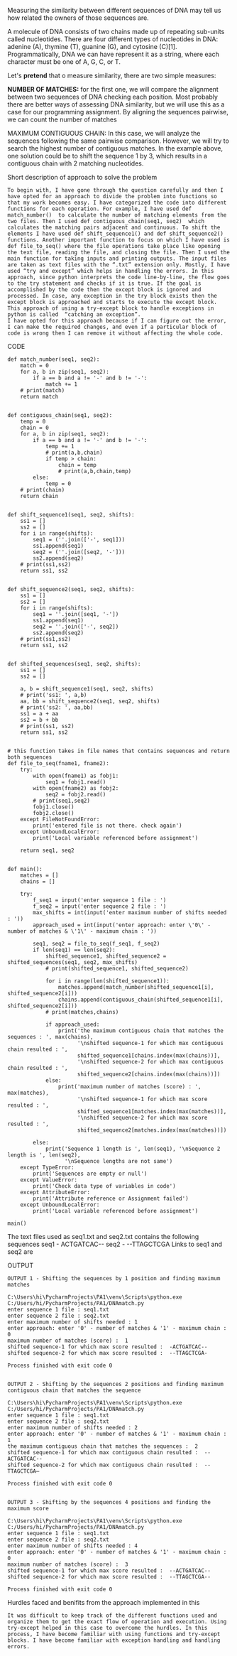 Measuring the similarity between different sequences of DNA may tell us how related the owners of those sequences are. 

A molecule of DNA consists of two chains made up of repeating sub-units called nucleotides. There are four different types of nucleotides in DNA: adenine (A), thymine (T), guanine (G), and cytosine (C)[1]. Programmatically, DNA we can have represent it as a string, where each character must be one of A, G, C, or T.

Let's **pretend** that o measure similarity, there are two simple measures:

**NUMBER OF MATCHES:** for the first one, we will compare the alignment between two sequences of DNA checking each position. Most probably there are better ways of assessing DNA similarity, but we will use this as a case for our programming assignment. By aligning the sequences pairwise, we can count the number of matches

MAXIMUM CONTIGUOUS CHAIN: In this case, we will analyze the sequences following the same pairwise comparison. However, we will try to search the highest number of contiguous matches. In the example above, one solution could be to shift the sequence 1 by 3, which results in a contiguous chain with 2 matching nucleotides.





Short description of approach to solve the problem
```
To begin with, I have gone through the question carefully and then I have opted for an approach to divide the problem into functions so that my work becomes easy. I have categorized the code into different functions for each operation. For example, I have used def match_number()  to calculate the number of matching elements from the two files. Then I used def contiguous_chain(seq1, seq2)  which calculates the matching pairs adjacent and continuous. To shift the elements I have used def shift_sequence1() and def shift_sequence2() functions. Another important function to focus on which I have used is def file_to_seq() where the file operations take place like opening the text file, reading the file, and closing the file. Then I used the main function for taking inputs and printing outputs. The input files are taken as text files with the “.txt” extension only. Mostly, I have used “try and except” which helps in handling the errors. In this approach, since python interprets the code line-by-line, the flow goes to the try statement and checks if it is true. If the goal is accomplished by the code then the except block is ignored and processed. In case, any exception in the try block exists then the except block is approached and starts to execute the except block.
This approach of using a try-except block to handle exceptions in python is called  “catching an exception”.
I have opted for this approach because if I can figure out the error, I can make the required changes, and even if a particular block of code is wrong then I can remove it without affecting the whole code.
```

CODE
```
def match_number(seq1, seq2):
    match = 0
    for a, b in zip(seq1, seq2):
        if a == b and a != '-' and b != '-':
            match += 1
    # print(match)
    return match


def contiguous_chain(seq1, seq2):
    temp = 0
    chain = 0
    for a, b in zip(seq1, seq2):
        if a == b and a != '-' and b != '-':
            temp += 1
            # print(a,b,chain)
            if temp > chain:
                chain = temp
                # print(a,b,chain,temp)
        else:
            temp = 0
    # print(chain)
    return chain


def shift_sequence1(seq1, seq2, shifts):
    ss1 = []
    ss2 = []
    for i in range(shifts):
        seq1 = (''.join(['-', seq1]))
        ss1.append(seq1)
        seq2 = (''.join([seq2, '-']))
        ss2.append(seq2)
    # print(ss1,ss2)
    return ss1, ss2


def shift_sequence2(seq1, seq2, shifts):
    ss1 = []
    ss2 = []
    for i in range(shifts):
        seq1 = ''.join([seq1, '-'])
        ss1.append(seq1)
        seq2 = ''.join(['-', seq2])
        ss2.append(seq2)
    # print(ss1,ss2)
    return ss1, ss2


def shifted_sequences(seq1, seq2, shifts):
    ss1 = []
    ss2 = []

    a, b = shift_sequence1(seq1, seq2, shifts)
    # print('ss1: ', a,b)
    aa, bb = shift_sequence2(seq1, seq2, shifts)
    # print('ss2: ', aa,bb)
    ss1 = a + aa
    ss2 = b + bb
    # print(ss1, ss2)
    return ss1, ss2


# this function takes in file names that contains sequences and return both sequences
def file_to_seq(fname1, fname2):
    try:
        with open(fname1) as fobj1:
            seq1 = fobj1.read()
        with open(fname2) as fobj2:
            seq2 = fobj2.read()
        # print(seq1,seq2)
        fobj1.close()
        fobj2.close()
    except FileNotFoundError:
        print('entered file is not there. check again')
    except UnboundLocalError:
        print('Local variable referenced before assignment')

    return seq1, seq2


def main():
    matches = []
    chains = []

    try:
        f_seq1 = input('enter sequence 1 file : ')
        f_seq2 = input('enter sequence 2 file : ')
        max_shifts = int(input('enter maximum number of shifts needed : '))
        approach_used = int(input('enter approach: enter \'0\' - number of matches & \'1\' - maximum chain : '))

        seq1, seq2 = file_to_seq(f_seq1, f_seq2)
        if len(seq1) == len(seq2):
            shifted_sequence1, shifted_sequence2 = shifted_sequences(seq1, seq2, max_shifts)
            # print(shifted_sequence1, shifted_sequence2)

            for i in range(len(shifted_sequence1)):
                matches.append(match_number(shifted_sequence1[i], shifted_sequence2[i]))
                chains.append(contiguous_chain(shifted_sequence1[i], shifted_sequence2[i]))
            # print(matches,chains)

            if approach_used:
                print('the maximum contiguous chain that matches the sequences : ', max(chains),
                      '\nshifted sequence-1 for which max contiguous chain resulted : ',
                      shifted_sequence1[chains.index(max(chains))],
                      '\nshifted sequence-2 for which max contiguous chain resulted : ',
                      shifted_sequence2[chains.index(max(chains))])
            else:
                print('maximum number of matches (score) : ', max(matches),
                      '\nshifted sequence-1 for which max score resulted : ',
                      shifted_sequence1[matches.index(max(matches))],
                      '\nshifted sequence-2 for which max score resulted : ',
                      shifted_sequence2[matches.index(max(matches))])

        else:
            print('Sequence 1 length is ', len(seq1), '\nSequence 2 length is ', len(seq2),
                  '\nSequence lengths are not same')
    except TypeError:
        print('Sequences are empty or null')
    except ValueError:
        print('Check data type of variables in code')
    except AttributeError:
        print('Attribute reference or Assignment failed')
    except UnboundLocalError:
        print('Local variable referenced before assignment')

main()
```
The text files used as seq1.txt and seq2.txt contains the following sequences 
seq1 - ACTGATCAC--
seq2 - --TTAGCTCGA
Links to seq1 and seq2 are 

OUTPUT
```
OUTPUT 1 - Shifting the sequences by 1 position and finding maximum matches 

C:\Users\hi\PycharmProjects\PA1\venv\Scripts\python.exe C:/Users/hi/PycharmProjects/PA1/DNAmatch.py
enter sequence 1 file : seq1.txt
enter sequence 2 file : seq2.txt
enter maximum number of shifts needed : 1
enter approach: enter '0' - number of matches & '1' - maximum chain : 0
maximum number of matches (score) :  1 
shifted sequence-1 for which max score resulted :  -ACTGATCAC-- 
shifted sequence-2 for which max score resulted :  --TTAGCTCGA-

Process finished with exit code 0


OUTPUT 2 - Shifting by the sequences 2 positions and finding maximum contiguous chain that matches the sequence

C:\Users\hi\PycharmProjects\PA1\venv\Scripts\python.exe C:/Users/hi/PycharmProjects/PA1/DNAmatch.py
enter sequence 1 file : seq1.txt
enter sequence 2 file : seq2.txt
enter maximum number of shifts needed : 2
enter approach: enter '0' - number of matches & '1' - maximum chain : 1
the maximum contiguous chain that matches the sequences :  2 
shifted sequence-1 for which max contiguous chain resulted :  --ACTGATCAC-- 
shifted sequence-2 for which max contiguous chain resulted :  --TTAGCTCGA–

Process finished with exit code 0


OUTPUT 3 - Shifting by the sequences 4 positions and finding the maximum score

C:\Users\hi\PycharmProjects\PA1\venv\Scripts\python.exe C:/Users/hi/PycharmProjects/PA1/DNAmatch.py
enter sequence 1 file : seq1.txt
enter sequence 2 file : seq2.txt
enter maximum number of shifts needed : 4
enter approach: enter '0' - number of matches & '1' - maximum chain : 0
maximum number of matches (score) :  3 
shifted sequence-1 for which max score resulted :  --ACTGATCAC-- 
shifted sequence-2 for which max score resulted :  --TTAGCTCGA--

Process finished with exit code 0

```

Hurdles faced and benifits from the approach implemented in this
```
It was difficult to keep track of the different functions used and organize them to get the exact flow of operation and execution. Using try-except helped in this case to overcome the hurdles. In this process, I have become familiar with using functions and try-except blocks. I have become familiar with exception handling and handling errors.

```
